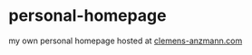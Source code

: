 # personal-homepage
my own personal homepage hosted at [clemens-anzmann.com](http://www.clemens-anzmann.com)
